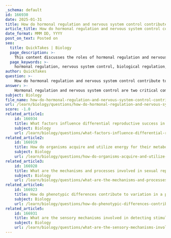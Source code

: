 ```yaml
---
_schema: default
id: 166930
date: 2025-01-31
title: How do hormonal regulation and nervous system control contribute to biological regulation?
article_title: How do hormonal regulation and nervous system control contribute to biological regulation?
date_format: MMM DD, YYYY
post_on_text: Posted on
seo:
  title: QuickTakes | Biology
  page_description: >-
    This content discusses the roles of hormonal regulation and nervous system control in biological regulation, focusing on how these systems work together to maintain homeostasis and coordinate physiological processes.
  page_keywords: >-
    hormonal regulation, nervous system control, biological regulation, homeostasis, endocrine system, hormones, insulin, glucagon, receptor binding, gene expression, feedback mechanisms, neural signaling, coordination of responses, fight or flight response, adrenaline
author: QuickTakes
question: >-
    How do hormonal regulation and nervous system control contribute to biological regulation?
answer: >-
    Hormonal regulation and nervous system control are two critical components of biological regulation that work together to maintain homeostasis and coordinate physiological processes in organisms.\n\n### Hormonal Regulation\nHormonal regulation involves the endocrine system, which releases hormones into the bloodstream to regulate various bodily functions. Hormones are chemical messengers that can affect distant target organs and tissues, influencing processes such as metabolism, growth, and reproduction. For example, insulin and glucagon are hormones produced by the pancreas that regulate blood glucose levels. When blood sugar rises, insulin is released to facilitate the uptake of glucose by cells, while glucagon is released when blood sugar levels drop to stimulate the release of glucose from stored glycogen.\n\nThe mechanisms of hormonal regulation include:\n- **Receptor Binding**: Hormones bind to specific receptors on target cells, initiating a signaling cascade that leads to a cellular response.\n- **Gene Expression Modulation**: Hormones can influence gene expression by interacting with various forms of RNA, such as mRNA, which affects protein synthesis and cellular behavior.\n- **Feedback Mechanisms**: Hormonal regulation often involves feedback loops that help maintain homeostasis. For instance, the release of insulin and glucagon is regulated by blood glucose levels, ensuring that these levels remain stable.\n\n### Nervous System Control\nThe nervous system, on the other hand, provides rapid and precise control over bodily functions through electrical signals. It consists of the central nervous system (CNS) and the peripheral nervous system (PNS). The nervous system is responsible for immediate responses to stimuli, such as reflex actions and sensory processing.\n\nKey aspects of nervous system control include:\n- **Neural Signaling**: Neurons transmit signals through action potentials, allowing for quick communication between different parts of the body.\n- **Coordination of Responses**: The nervous system integrates sensory information and coordinates responses, such as muscle contractions or glandular secretions, to maintain homeostasis.\n- **Feedback Systems**: Similar to hormonal regulation, the nervous system also employs feedback mechanisms to adjust physiological processes based on internal and external changes.\n\n### Interplay Between Hormonal and Nervous System Regulation\nThe hormonal and nervous systems often work in tandem to regulate complex biological functions. For example, during stress, the nervous system triggers the "fight or flight" response, leading to the release of hormones like adrenaline from the adrenal glands. This hormonal response prepares the body for immediate action, demonstrating how both systems can influence each other to achieve a coordinated response.\n\n### Conclusion\nIn summary, hormonal regulation and nervous system control are essential for maintaining homeostasis and coordinating physiological processes in organisms. Hormones provide long-term regulation and influence various metabolic pathways, while the nervous system allows for rapid responses to environmental changes. Together, they ensure that organisms can adapt to internal and external challenges, ultimately supporting survival and health.
subject: Biology
file_name: how-do-hormonal-regulation-and-nervous-system-control-contribute-to-biological-regulation.md
url: /learn/biology/questions/how-do-hormonal-regulation-and-nervous-system-control-contribute-to-biological-regulation
score: -1.0
related_article1:
    id: 166934
    title: What factors influence differential reproductive success in natural selection?
    subject: Biology
    url: /learn/biology/questions/what-factors-influence-differential-reproductive-success-in-natural-selection
related_article2:
    id: 166919
    title: How do organisms acquire and utilize energy for their metabolic processes?
    subject: Biology
    url: /learn/biology/questions/how-do-organisms-acquire-and-utilize-energy-for-their-metabolic-processes
related_article3:
    id: 166928
    title: What are the mechanisms and processes involved in sexual reproduction?
    subject: Biology
    url: /learn/biology/questions/what-are-the-mechanisms-and-processes-involved-in-sexual-reproduction
related_article4:
    id: 166923
    title: How do phenotypic differences contribute to variation in a population?
    subject: Biology
    url: /learn/biology/questions/how-do-phenotypic-differences-contribute-to-variation-in-a-population
related_article5:
    id: 166931
    title: What are the sensory mechanisms involved in detecting stimuli?
    subject: Biology
    url: /learn/biology/questions/what-are-the-sensory-mechanisms-involved-in-detecting-stimuli
---
```


&nbsp;
